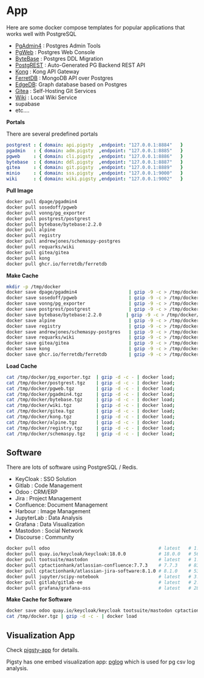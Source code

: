 # App

Here are some docker compose templates for popular applications that works well with PostgreSQL

* [PgAdmin4](pgadmin/) : Postgres Admin Tools
* [PgWeb](pgweb/) : Postgres Web Console
* [ByteBase](bytebase/) : Postgres DDL Migration
* [PostgREST](postgrest/) : Auto-Generated PG Backend REST API
* [Kong](kong/) : Kong API Gateway
* [FerretDB](ferretdb/) : MongoDB API over Postgres
* [EdgeDB](edgedb/): Graph database based on Postgres
* [Gitea](gitea/) : Self-Hosting Git Services
* [Wiki](wiki/) : Local Wiki Service
* supabase
* etc....


**Portals**

There are several predefined portals

```yaml
postgrest : { domain: api.pigsty  ,endpoint: "127.0.0.1:8884"   }
pgadmin   : { domain: adm.pigsty  ,endpoint: "127.0.0.1:8885"   }
pgweb     : { domain: cli.pigsty  ,endpoint: "127.0.0.1:8886"   }
bytebase  : { domain: ddl.pigsty  ,endpoint: "127.0.0.1:8887"   }
gitea     : { domain: git.pigsty  ,endpoint: "127.0.0.1:8889"   }
minio     : { domain: sss.pigsty  ,endpoint: "127.0.0.1:9000"   }
wiki      : { domain: wiki.pigsty ,endpoint: "127.0.0.1:9002"   }
```

**Pull Image**

```bash
docker pull dpage/pgadmin4                   
docker pull sosedoff/pgweb                   
docker pull vonng/pg_exporter                
docker pull postgrest/postgrest              
docker pull bytebase/bytebase:2.2.0         
docker pull alpine                           
docker pull registry                         
docker pull andrewjones/schemaspy-postgres   
docker pull requarks/wiki                    
docker pull gitea/gitea                      
docker pull kong                             
docker pull ghcr.io/ferretdb/ferretdb        
```


**Make Cache**

```bash
mkdir -p /tmp/docker
docker save dpage/pgadmin4                   | gzip -9 -c > /tmp/docker/pgadmin4.tgz
docker save sosedoff/pgweb                   | gzip -9 -c > /tmp/docker/pgweb.tgz
docker save vonng/pg_exporter                | gzip -9 -c > /tmp/docker/pg_exporter.tgz
docker save postgrest/postgrest              | gzip -9 -c > /tmp/docker/postgrest.tgz
docker save bytebase/bytebase:2.2.0         | gzip -9 -c > /tmp/docker/bytebase.tgz
docker save alpine                           | gzip -9 -c > /tmp/docker/alpine.tgz
docker save registry                         | gzip -9 -c > /tmp/docker/registry.tgz
docker save andrewjones/schemaspy-postgres   | gzip -9 -c > /tmp/docker/schemaspy.tgz
docker save requarks/wiki                    | gzip -9 -c > /tmp/docker/wiki.tgz
docker save gitea/gitea                      | gzip -9 -c > /tmp/docker/gitea.tgz
docker save kong                             | gzip -9 -c > /tmp/docker/kong.tgz
docker save ghcr.io/ferretdb/ferretdb        | gzip -9 -c > /tmp/docker/ferretdb.tgz
```


**Load Cache**

```bash
cat /tmp/docker/pg_exporter.tgz  | gzip -d -c - | docker load;
cat /tmp/docker/postgrest.tgz    | gzip -d -c - | docker load;
cat /tmp/docker/pgweb.tgz        | gzip -d -c - | docker load;
cat /tmp/docker/pgadmin4.tgz     | gzip -d -c - | docker load;
cat /tmp/docker/bytebase.tgz     | gzip -d -c - | docker load;
cat /tmp/docker/wiki.tgz         | gzip -d -c - | docker load;
cat /tmp/docker/gitea.tgz        | gzip -d -c - | docker load;
cat /tmp/docker/kong.tgz         | gzip -d -c - | docker load;
cat /tmp/docker/alpine.tgz       | gzip -d -c - | docker load;
cat /tmp/docker/registry.tgz     | gzip -d -c - | docker load;
cat /tmp/docker/schemaspy.tgz    | gzip -d -c - | docker load;
```


## Software

There are lots of software using PostgreSQL / Redis.

* KeyCloak : SSO Solution
* Gitlab : Code Management
* Odoo : CRM/ERP
* Jira : Project Management
* Confluence: Document Management
* Harbour : Image Management
* JupyterLab : Data Analysis
* Grafana : Data Visualization
* Mastodon : Social Network
* Discourse : Community

```bash
docker pull odoo                                        # latest   # 1.49GB
docker pull quay.io/keycloak/keycloak:18.0.0            # 18.0.0   # 562MB
docker pull tootsuite/mastodon                          # latest   # 1.76GB
docker pull cptactionhank/atlassian-confluence:7.7.3    # 7.7.3    # 835MB
docker pull cptactionhank/atlassian-jira-software:8.1.0 # 8.1.0    # 531MB
docker pull jupyter/scipy-notebook                      # latest   # 3.01GB
docker pull gitlab/gitlab-ee                            # latest   # 2.69GB
docker pull grafana/grafana-oss                         # latest   # 286MB
```

**Make Cache for Software**

```bash
docker save odoo quay.io/keycloak/keycloak tootsuite/mastodon cptactionhank/atlassian-confluence cptactionhank/atlassian-jira-software jupyter/scipy-notebook gitlab/gitlab-ee grafana/grafana-oss | gzip -c - > docker.tgz
cat /tmp/docker.tgz | gzip -d -c - | docker load  
```


## Visualization App

Check [pigsty-app](https://github.com/Vonng/pigsty-app) for details.

Pigsty has one embed visualization app: [pglog](http://demo.pigsty.cc/d/pglog-overview) which is used for pg csv log analysis.

